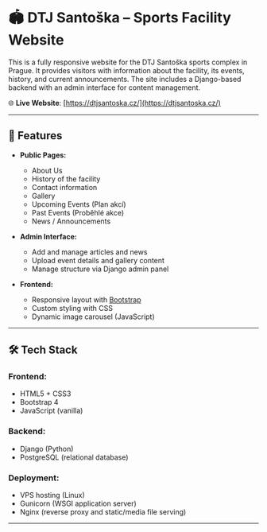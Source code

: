# 🏟️ DTJ Santoška – Sports Facility Website

This is a fully responsive website for the DTJ Santoška sports complex in Prague. It provides visitors with information about the facility, its events, history, and current announcements. The site includes a Django-based backend with an admin interface for content management.

🌐 **Live Website**: [https://dtjsantoska.cz/](https://dtjsantoska.cz/)

---

## 📄 Features

- **Public Pages:**
  - About Us
  - History of the facility
  - Contact information
  - Gallery
  - Upcoming Events (Plan akcí)
  - Past Events (Proběhlé akce)
  - News / Announcements

- **Admin Interface:**
  - Add and manage articles and news
  - Upload event details and gallery content
  - Manage structure via Django admin panel

- **Frontend:**
  - Responsive layout with [Bootstrap](https://getbootstrap.com/)
  - Custom styling with CSS
  - Dynamic image carousel (JavaScript)

---

## 🛠️ Tech Stack

### Frontend:
- HTML5 + CSS3
- Bootstrap 4
- JavaScript (vanilla)

### Backend:
- Django (Python)
- PostgreSQL (relational database)

### Deployment:
- VPS hosting (Linux)
- Gunicorn (WSGI application server)
- Nginx (reverse proxy and static/media file serving)

---
